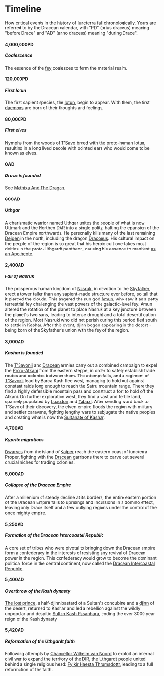 # Timeline

How critical events in the history of Iuncterra fall chronologically. Years are referred to by the Dracean calendar, with "PD" (prius draceus) meaning "before Drace" and "AD" (anno draceus) meaning "during Drace".

#### 4,000,000PD
##### Coalescence
The essence of the [fey](/cosmology/fey) coalesces to form the material realm.

#### 120,000PD
##### First Iotun
The first sapient species, the [Iotun](/species/sapient/iotun), begin to appear. With them, the first [daemons](/cosmology/daemons) are born of their thoughts and feelings.

#### 80,000PD
##### First elves
Nymphs from the woods of [T'Savo](/places/tsavo) breed with the proto-human Iotun, resulting in a long lived people with pointed ears who would come to be known as elves.

#### 0AD
##### Drace is founded
See [Mathixa And The Dragon](/stories/mathixa_and_the_dragon).

#### 600AD
##### Uthgar
A charismatic warrior named [Uthgar](/places/uttmark/people/uthgar) unites the people of what is now Uttmark and the Northen DAR into a single polity, halting the epansion of the Dracean Empire northwards. He personally kills many of the last remaining [Deigen](/species/deigen) in the north, including the dragon [Draconus](/species/deigen/dragons/draconus). His cultural impact on the people of the region is so great that his heroic cult overtakes most deities in the proto-Uthgardt pentheon, causing his essence to manifest [as an Apotheote](/cosmology/daemons/apotheotes).

#### 2,400AD
##### Fall of Nasruk
The prosperous human kingdom of [Nasruk](/places/nasruk), in devotion to the [Skyfather](/cosmology/fey/major_fey/ouron.md), erect a tower taller than any sapient-made structure ever before, so tall that it pierced the clouds. This angered the sun god [Amun](/cosmology/fey/galactic_fey/amun.md), who saw it as a petty terrestrial fey challenging the vast powers of the galactic-level fey. Amun altered the rotation of the planet to place Nasruk at a key juncture between the planet's two suns, leading to intense drought and a total desertification of the region. Most Nasruki who did not perish during this period fled south to settle in Kashar. After this event, djinn began appearing in the desert - being born of the Skyfather's union with the fey of the region.

#### 3,000AD
##### Kashar is founded
The [T'Savonii](/places/tsavo) and [Dracean](/places/drace) armies carry out a combined campaign to expel the [Proto-Atkani](/places/ordo_atkan) from the eastern steppe, in order to safely establish trade routes and colonies between them. The attempt fails, and a regiment of [T'Savonii](/places/tsavo) lead by Barca Kash flee west, managing to hold out against constant raids long enough to reach the Satru mountain range. There they find a highly defensible mountain pass and construct a fort to hold off the Atkani. On further exploration west, they find a vast and fertile land, sparsely populated by [Loxodon](/species/sapient/loxodon) and [Tabaxi](/species/sapient/tabaxi). After sending word back to T'Savo of their discovery, the elven empire floods the region with military and settler caravans, fighting lengthy wars to subjugate the native peoples and creating what is now the [Sultanate of Kashar](/places/kashar).

#### 4,700AD
##### Kyprite migrations
[Dwarves](/species/sapient/dwarf) from the island of [Kaiper](/places/kaiper) reach the eastern coast of Iuncterra Proper, fighting with the [Dracean](/places/drace) garrisons there to carve out several crucial niches for trading colonies.

#### 5,000AD
##### Collapse of the Dracean Empire
After a millenium of steady decline at its borders, the entire eastern portion of the Dracean Empire falls to uprisings and incursions in a domino effect, leaving only Drace itself and a few outlying regions under the control of the once mighty empire.

#### 5,250AD
##### Formation of the Dracean Intercoastal Republic
A core set of tribes who were pivotal to bringing down the Dracean empire form a confederacy in the interests of resisting any revival of Dracean power in the region. This confederacy would grow to become the dominant political force in the central continent, now called the [Dracean Intercoastal Republic](/places/dracean_intercoastal_republic).

#### 5,400AD
##### Overthrow of the Kash dynasty
[The lost prince](/stories/the_lost_prince), a half-djinn bastard of a Sultan's concubine and a [djinn](/species/deigen/djinn) of the desert, returned to Kashar and led a rebellion against the wildly unpopular and despitic [Sultan Kash Pasanhara](/places/kashar/people/kash_pasanhara), ending the over 3000 year reign of the Kash dynasty

#### 5,420AD
##### Reformation of the Uthgardt faith
Following attempts by [Chancellor Wilhelm van Noord](/places/dracean_intercoastal_republic/people/wilhelm_van_noord) to exploit an internal civil war to expand the territory of the [DIR](/places/dracean_intercoastal_republic), the Uthgardt people united behind a single religious head: [Fylkir Haesta Thrumsdottr](/places/uttmark/people/hæsta_þrumsdottr), leading to a full reformation of the faith.

